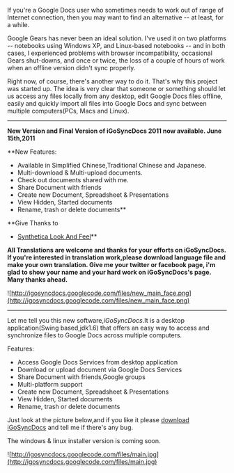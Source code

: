 If you're a Google Docs user who sometimes needs to work out of range of Internet connection, then you may want to find an alternative -- at least, for a while.

Google Gears has never been an ideal solution. I've used it on two platforms -- notebooks using Windows XP, and Linux-based notebooks  -- and in both cases, I experienced problems with
browser incompatibility, occasional Gears shut-downs, and once or twice, the loss of a couple of hours of work when an offline version didn't sync properly.

Right now, of course, there's another way to do it. That's why this project was started up. The idea is very clear that someone or something should let us access any files locally from any desktop, edit Google Docs files offline, easily and quickly import all files into Google Docs and sync between multiple computers(PCs, Macs and Linux).



---



**New Version and Final Version of iGoSyncDocs 2011 now available. June 15th,2011**

**New Features:
  * Available in Simplified Chinese,Traditional Chinese and Japanese.
  * Multi-download & Multi-upload documents.
  * Check out documents shared with me.
  * Share Document with friends
  * Create new Document, Spreadsheet & Presentations
  * View Hidden, Started documents
  * Rename, trash or delete documents**

**Give Thanks to
  * [Synthetica Look And Feel](http://www.jyloo.com/synthetica/)**

**All Translations are welcome and thanks for your efforts on iGoSyncDocs.**
**If you're interested in translation work,please download language file and make your own translation. Give me your twitter or facebook page, i'm glad to show your name and your hard work on iGoSyncDocs's page. Many thanks ahead.**


![http://igosyncdocs.googlecode.com/files/new_main_face.png](http://igosyncdocs.googlecode.com/files/new_main_face.png)




---




Let me tell you this new software,_iGoSyncDocs_.It is a desktop application(Swing based,jdk1.6) that offers an easy way to access and synchronize files to Google Docs across multiple computers.


Features:
  * Access Google Docs Services from desktop application
  * Download or upload document via Google Docs Services
  * Share Document with friends,Google groups
  * Multi-platform support
  * Create new Document, Spreadsheet & Presentations
  * View Hidden, Started documents
  * Rename, trash or delete documents


Just look at the picture below,and if you like it please [download iGoSyncDocs](http://code.google.com/p/igosyncdocs/downloads/list) and tell me if there's any bug.

The windows & linux installer version is coming soon.

![http://igosyncdocs.googlecode.com/files/main.jpg](http://igosyncdocs.googlecode.com/files/main.jpg)